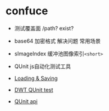 # confuce



- 测试覆盖面 /path? exist?


- base64 加密格式 解决问题 常用场景
- sImageIndex 缓冲池图像索引`<short>`
- QUnit js自动化测试工具
- [Loading & Saving](https://developer.dynamsoft.com/dwt/api-reference/loading-saving/ifshowfiledialog)
- [DWT QUnit test](http://192.168.8.24:801/tfs/DefaultCollection/DWT/_workitems?_a=edit&id=11038&triage=true)
- [QUnit api](https://api.qunitjs.com/QUnit/module)